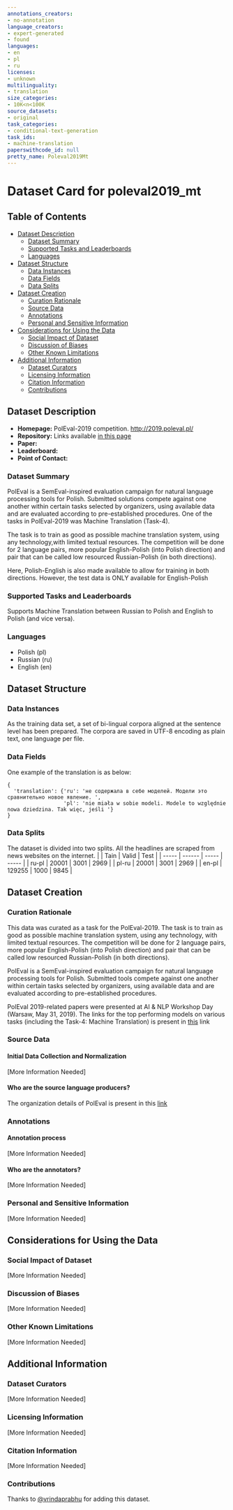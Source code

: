 ```yaml
---
annotations_creators:
- no-annotation
language_creators:
- expert-generated
- found
languages:
- en
- pl
- ru
licenses:
- unknown
multilinguality:
- translation
size_categories:
- 10K<n<100K
source_datasets:
- original
task_categories:
- conditional-text-generation
task_ids:
- machine-translation
paperswithcode_id: null
pretty_name: Poleval2019Mt
---
```


# Dataset Card for poleval2019_mt

## Table of Contents
- [Dataset Description](#dataset-description)
  - [Dataset Summary](#dataset-summary)
  - [Supported Tasks and Leaderboards](#supported-tasks-and-leaderboards)
  - [Languages](#languages)
- [Dataset Structure](#dataset-structure)
  - [Data Instances](#data-instances)
  - [Data Fields](#data-fields)
  - [Data Splits](#data-splits)
- [Dataset Creation](#dataset-creation)
  - [Curation Rationale](#curation-rationale)
  - [Source Data](#source-data)
  - [Annotations](#annotations)
  - [Personal and Sensitive Information](#personal-and-sensitive-information)
- [Considerations for Using the Data](#considerations-for-using-the-data)
  - [Social Impact of Dataset](#social-impact-of-dataset)
  - [Discussion of Biases](#discussion-of-biases)
  - [Other Known Limitations](#other-known-limitations)
- [Additional Information](#additional-information)
  - [Dataset Curators](#dataset-curators)
  - [Licensing Information](#licensing-information)
  - [Citation Information](#citation-information)
  - [Contributions](#contributions)

## Dataset Description

- **Homepage:** PolEval-2019 competition. http://2019.poleval.pl/
- **Repository:** Links available [in this page](http://2019.poleval.pl/index.php/tasks/task4)
- **Paper:**
- **Leaderboard:**
- **Point of Contact:**

### Dataset Summary

PolEval is a SemEval-inspired evaluation campaign for natural language processing tools for Polish.
Submitted solutions compete against one another within certain tasks selected by organizers, using available data and are evaluated according to
pre-established procedures. One of the tasks in PolEval-2019 was Machine Translation (Task-4).

The task is to train as good as possible machine translation system, using any technology,with limited textual resources.
The competition will be done for 2 language pairs, more popular English-Polish (into Polish direction) and pair that can be called low resourced
Russian-Polish (in both directions).

Here, Polish-English is also made available to allow for training in both directions. However, the test data is ONLY available for English-Polish

### Supported Tasks and Leaderboards
Supports Machine Translation between Russian to Polish and English to Polish (and vice versa). 

### Languages
- Polish (pl)
- Russian (ru)
- English (en) 

## Dataset Structure

### Data Instances
As the training data set, a set of bi-lingual corpora aligned at the sentence level has been prepared. The corpora are saved in UTF-8 encoding as plain text, one language per file.

### Data Fields
One example of the translation is as below:
```
{
  'translation': {'ru': 'не содержала в себе моделей. Модели это сравнительно новое явление. ', 
                  'pl': 'nie miała w sobie modeli. Modele to względnie nowa dziedzina. Tak więc, jeśli '}
}
```

### Data Splits

The dataset is divided into two splits. All the headlines are scraped from news websites on the internet.
|       | Tain   | Valid | Test  |
| ----- | ------ | ----- | ----- |
| ru-pl |  20001 | 3001  | 2969  |
| pl-ru |  20001 | 3001  | 2969  |
| en-pl | 129255 | 1000  | 9845  |

## Dataset Creation

### Curation Rationale

This data was curated as a task for the PolEval-2019. The task is to train as good as possible machine translation system, using any technology, with limited textual resources. The competition will be done for 2 language pairs, more popular English-Polish (into Polish direction) and pair that can be called low resourced Russian-Polish (in both directions).

PolEval is a SemEval-inspired evaluation campaign for natural language processing tools for Polish. Submitted tools compete against one another within certain tasks selected by organizers, using available data and are evaluated according to pre-established procedures.

PolEval 2019-related papers were presented at AI & NLP Workshop Day (Warsaw, May 31, 2019).
The links for the top performing models on various tasks (including the Task-4: Machine Translation) is present in [this](http://2019.poleval.pl/index.php/publication) link

### Source Data

#### Initial Data Collection and Normalization

[More Information Needed]

#### Who are the source language producers?

The organization details of PolEval is present in this [link](http://2019.poleval.pl/index.php/organizers)

### Annotations

#### Annotation process

[More Information Needed]

#### Who are the annotators?

[More Information Needed]

### Personal and Sensitive Information

[More Information Needed]

## Considerations for Using the Data

### Social Impact of Dataset

[More Information Needed]

### Discussion of Biases

[More Information Needed]

### Other Known Limitations

[More Information Needed]

## Additional Information

### Dataset Curators

[More Information Needed]

### Licensing Information

[More Information Needed]

### Citation Information

[More Information Needed]

### Contributions

Thanks to [@vrindaprabhu](https://github.com/vrindaprabhu) for adding this dataset.
